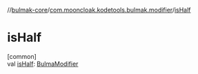 //[bulmak-core](../../index.md)/[com.mooncloak.kodetools.bulmak.modifier](index.md)/[isHalf](is-half.md)

# isHalf

[common]\
val [isHalf](is-half.md): [BulmaModifier](-bulma-modifier/index.md)
